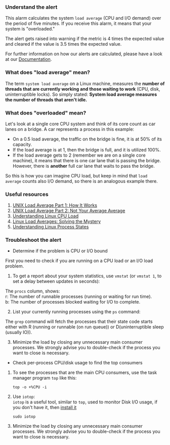 ### Understand the alert

This alarm calculates the system `load average` (CPU and I/O demand) over the period of five minutes. If you receive this alarm, it means that your system is "overloaded."

The alert gets raised into warning if the metric is 4 times the expected value and cleared if the value is 3.5 times the expected value.

For further information on how our alerts are calculated, please have a look at our [Documentation](/src/health/REFERENCE.md#expressions).


### What does "load average" mean?

The term `system load average` on a Linux machine, measures the **number of threads that are currently working and those waiting to work** (CPU, disk, uninterruptible locks). So simply stated: **System load average measures the number of threads that aren't idle.**

### What does "overloaded" mean?

Let's look at a single core CPU system and think of its core count as car lanes on a bridge. A car represents a process in this example:

- On a 0.5 load average, the traffic on the bridge is fine, it is at 50% of its capacity.
- If the load average is at 1, then the bridge is full, and it is utilized 100%.
- If the load average gets to 2 (remember we are on a single core machine), it means that there is one car lane that is passing the bridge. However, there is **another** full car lane that waits to pass the bridge. 

So this is how you can imagine CPU load, but keep in mind that `load average` counts also I/O demand, so there is an analogous example there.

### Useful resources

1. [UNIX Load Average Part 1: How It Works](https://www.helpsystems.com/resources/guides/unix-load-average-part-1-how-it-works)  
2. [UNIX Load Average Part 2: Not Your Average Average](https://www.helpsystems.com/resources/guides/unix-load-average-part-2-not-your-average-average)  
3. [Understanding Linux CPU Load](https://scoutapm.com/blog/understanding-load-averages)  
4. [Linux Load Averages: Solving the Mystery](https://www.brendangregg.com/blog/2017-08-08/linux-load-averages.html)  
5. [Understanding Linux Process States](https://access.redhat.com/sites/default/files/attachments/processstates_20120831.pdf)


### Troubleshoot the alert

- Determine if the problem is CPU or I/O bound

First you need to check if you are running on a CPU load or an I/O load problem.

1. To get a report about your system statistics, use `vmstat` (or `vmstat 1`, to set a delay between updates in seconds):

The `procs` column, shows:  
r: The number of runnable processes (running or waiting for run time).  
b: The number of processes blocked waiting for I/O to complete.

2. List your currently running processes using the `ps` command: 

The `grep` command will fetch the processes that their state code starts either with R (running or runnable (on run queue)) or D(uninterruptible sleep (usually IO)).

3. Minimize the load by closing any unnecessary main consumer processes. We strongly advise you to double-check if the process you want to close is necessary. 

- Check per-process CPU/disk usage to find the top consumers

1. To see the processes that are the main CPU consumers, use the task manager program `top` like this:

   ```
   top -o +%CPU -i
   ```

2. Use `iotop`:  
   `iotop` is a useful tool, similar to `top`, used to monitor Disk I/O usage, if you don't have it, then [install it](https://www.tecmint.com/iotop-monitor-linux-disk-io-activity-per-process/)
   ```
   sudo iotop
   ```

3. Minimize the load by closing any unnecessary main consumer processes. We strongly advise you to double-check if the process you want to close is necessary. 

